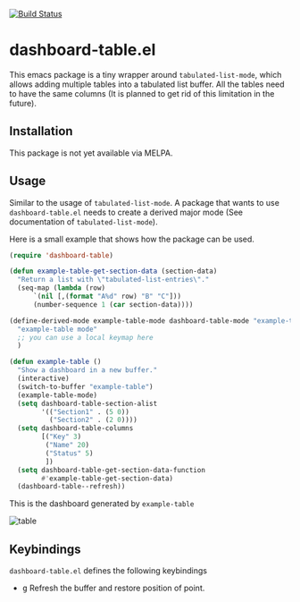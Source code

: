 [![Build Status](https://github.com/thisch/dashboard-table.el/workflows/CI/badge.svg)](https://github.com/thisch/dashboard-table.el/actions)

dashboard-table.el
==================

This emacs package is a tiny wrapper around `tabulated-list-mode`, which
allows adding multiple tables into a tabulated list buffer. All the tables
need to have the same columns (It is planned to get rid of this limitation
in the future).

## Installation

This package is not yet available via MELPA.

## Usage

Similar to the usage of `tabulated-list-mode`. A package that wants to use
`dashboard-table.el` needs to create a derived major mode (See documentation
of `tabulated-list-mode`).

Here is a small example that shows how the package can be used.

```el
(require 'dashboard-table)

(defun example-table-get-section-data (section-data)
  "Return a list with \"tabulated-list-entries\"."
  (seq-map (lambda (row)
      `(nil [,(format "A%d" row) "B" "C"]))
      (number-sequence 1 (car section-data))))

(define-derived-mode example-table-mode dashboard-table-mode "example-table"
  "example-table mode"
  ;; you can use a local keymap here
  )

(defun example-table ()
  "Show a dashboard in a new buffer."
  (interactive)
  (switch-to-buffer "example-table")
  (example-table-mode)
  (setq dashboard-table-section-alist
        '(("Section1" . (5 0))
          ("Section2" . (2 0))))
  (setq dashboard-table-columns
        [("Key" 3)
         ("Name" 20)
         ("Status" 5)
         ])
  (setq dashboard-table-get-section-data-function
        #'example-table-get-section-data)
  (dashboard-table--refresh))
```

This is the dashboard generated by `example-table`

![table](https://user-images.githubusercontent.com/206581/147606417-414f7478-89c0-4c1e-a124-7dfc868f7529.png)

## Keybindings

`dashboard-table.el` defines the following keybindings

* <kbd>g</kbd> Refresh the buffer and restore position of point.
